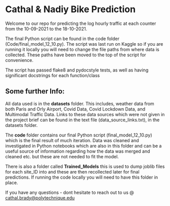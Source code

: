 # Cathal & Nadiy Bike Prediction
Welcome to our repo for predicting the log hourly traffic at each counter from the 10-09-2021 to the 18-10-2021.

The final Python script can be found in the code folder (Code/final_model_12_10.py). The script was last run on Kaggle so if you are running it locally you will need to change the file paths from where data is collected. These paths have been moved to the top of the script for convenience. 

The script has passed flake8 and pydocstyle tests, as well as having significant docstrings for each function/class

## Some further Info:
All data used is in the **datasets** folder. This includes, weather data from both Paris and Orly Airport, Covid Data, Covid Lockdown Data, and Multimodal Traffic Data. Links to these data sources which were not given in the project brief can be found in the text file (data_source_links.txt), in the datasets folder.

The **code** folder contains our final Python script (final_model_12_10.py) which is the final result of much iteration. Data was cleaned and investigated in Python notebooks which are also in this folder and can be a useful source of information regarding how the data was merged and cleaned etc. but these are not needed to fit the model. 

There is also a folder called **Trained_Models** this is used to dump joblib files for each site_ID into and these are then recollected later for final predictions. If running the code locally you will need to have this folder in place. 

If you have any questions - dont hesitate to reach out to us @ cathal.brady@polytechnique.edu 
